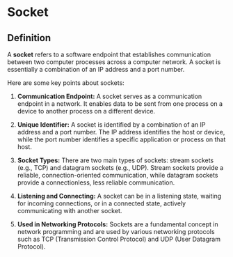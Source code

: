 # Socket

## Definition
A **socket** refers to a software endpoint
that establishes communication between two computer processes across a computer network.
A socket is essentially a combination of an IP address and a port number.

Here are some key points about sockets:

1. **Communication Endpoint:** A socket serves as a communication endpoint in a network. It enables data to be sent from one process on a device to another process on a different device.

2. **Unique Identifier:** A socket is identified by a combination of an IP address and a port number. The IP address identifies the host or device, while the port number identifies a specific application or process on that host.

3. **Socket Types:** There are two main types of sockets: stream sockets (e.g., TCP) and datagram sockets (e.g., UDP). Stream sockets provide a reliable, connection-oriented communication, while datagram sockets provide a connectionless, less reliable communication.

4. **Listening and Connecting:** A socket can be in a listening state, waiting for incoming connections, or in a connected state, actively communicating with another socket.

5. **Used in Networking Protocols:** Sockets are a fundamental concept in network programming and are used by various networking protocols such as TCP (Transmission Control Protocol) and UDP (User Datagram Protocol).